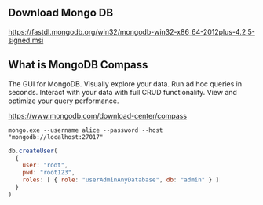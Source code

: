## Download Mongo DB
https://fastdl.mongodb.org/win32/mongodb-win32-x86_64-2012plus-4.2.5-signed.msi

## What is MongoDB Compass
The GUI for MongoDB. Visually explore your data. Run ad hoc queries in seconds. Interact with your data with full CRUD 
functionality. View and optimize your query performance.

https://www.mongodb.com/download-center/compass

```shell script
mongo.exe --username alice --password --host "mongodb://localhost:27017" 
```
```javascript
db.createUser(
  {
    user: "root",
    pwd: "root123",
    roles: [ { role: "userAdminAnyDatabase", db: "admin" } ]
  }
)
```